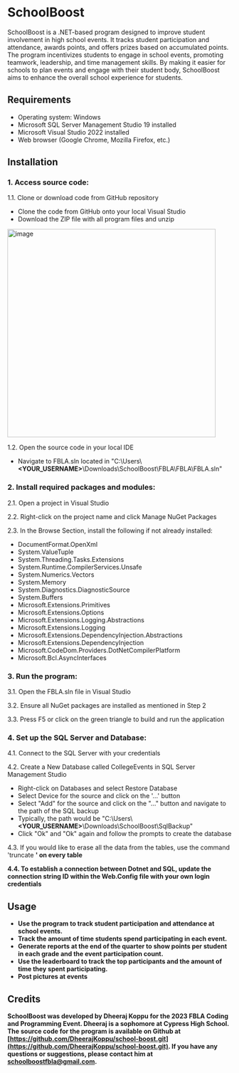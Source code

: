 # SchoolBoost

SchoolBoost is a .NET-based program designed to improve student involvement in high school events. It tracks student participation and attendance, awards points, and offers prizes based on accumulated points. The program incentivizes students to engage in school events, promoting teamwork, leadership, and time management skills. By making it easier for schools to plan events and engage with their student body, SchoolBoost aims to enhance the overall school experience for students.

## Requirements
- Operating system: Windows
- Microsoft SQL Server Management Studio 19 installed
- Microsoft Visual Studio 2022 installed
- Web browser (Google Chrome, Mozilla Firefox, etc.)

## Installation

### 1. Access source code:

1.1. Clone or download code from GitHub repository
  - Clone the code from GitHub onto your local Visual Studio
  - Download the ZIP file with all program files and unzip
<img width="468" alt="image" src="https://user-images.githubusercontent.com/67035348/232840991-a8c0ab5b-c03d-436b-bc5e-4edbfbb35197.png">


1.2. Open the source code in your local IDE
  - Navigate to FBLA.sln located in "C:\Users\\**<YOUR_USERNAME>**\Downloads\SchoolBoost\FBLA\FBLA\FBLA.sln"

### 2. Install required packages and modules:

2.1. Open a project in Visual Studio

2.2. Right-click on the project name and click Manage NuGet Packages

2.3. In the Browse Section, install the following if not already installed:

- DocumentFormat.OpenXml
- System.ValueTuple
- System.Threading.Tasks.Extensions
- System.Runtime.CompilerServices.Unsafe
- System.Numerics.Vectors
- System.Memory
- System.Diagnostics.DiagnosticSource
- System.Buffers
- Microsoft.Extensions.Primitives
- Microsoft.Extensions.Options
- Microsoft.Extensions.Logging.Abstractions
- Microsoft.Extensions.Logging
- Microsoft.Extensions.DependencyInjection.Abstractions
- Microsoft.Extensions.DependencyInjection
- Microsoft.CodeDom.Providers.DotNetCompilerPlatform
- Microsoft.Bcl.AsyncInterfaces

### 3. Run the program:

3.1. Open the FBLA.sln file in Visual Studio

3.2. Ensure all NuGet packages are installed as mentioned in Step 2

3.3. Press F5 or click on the green triangle to build and run the application

### 4. Set up the SQL Server and Database:

4.1. Connect to the SQL Server with your credentials

4.2. Create a New Database called CollegeEvents in SQL Server Management Studio
  - Right-click on Databases and select Restore Database
  - Select Device for the source and click on the '...' button
  - Select "Add" for the source and click on the "..." button and navigate to the path of the SQL backup
  - Typically, the path would be "C:\Users\\**<YOUR_USERNAME>**\Downloads\SchoolBoost\SqlBackup"
  - Click "Ok" and "Ok" again and follow the prompts to create the database

4.3. If you would like to erase all the data from the tables, use the command 'truncate **<TABLE NAME>**' on every table

4.4. To establish a connection between Dotnet and SQL, update the connection string ID within the Web.Config file with your own login credentials

## Usage

- Use the program to track student participation and attendance at school events.
- Track the amount of time students spend participating in each event.
- Generate reports at the end of the quarter to show points per student in each grade and the event participation count.
- Use the leaderboard to track the top participants and the amount of time they spent participating.
- Post pictures at events

## Credits

SchoolBoost was developed by Dheeraj Koppu for the 2023 FBLA Coding and Programming Event. Dheeraj is a sophomore at Cypress High School. The source code for the program is available on Github at [https://github.com/DheerajKoppu/school-boost.git](https://github.com/DheerajKoppu/school-boost.git). If you have any questions or suggestions, please contact him at [schoolboostfbla@gmail.com](mailto:schoolboostfbla@gmail.com).
